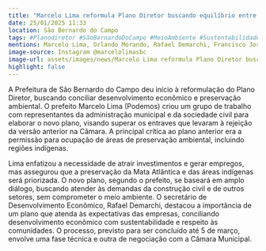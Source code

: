 ```yaml
---
title: "Marcelo Lima reformula Plano Diretor buscando equilíbrio entre desenvolvimento e meio ambiente"
date: 25/01/2025 11:33
location: São Bernardo do Campo
tags: #Planodiretor #SãoBernardoDoCampo #MeioAmbiente #Sustentabilidade #DesenvolvimentoEconômico #PrefeituraSBC #MarceloLima #ParticipaçãoPopular #MataAtlântica #PovosIndígenas #abc360noticias
mentions: Marcelo Lima, Orlando Morando, Rafael Demarchi, Francisco José Carone Garcia, Fernando Longo, Frida Waidergorn, Milton Bigucci Junior, Lilian Giusti, São Bernardo do Campo, Mata Atlântica, Plano Diretor, Câmara Municipal, Podemos, Grupo de Trabalho.
image-source: Instagram @marcelolimasbc
image-url: assets/images/news/Marcelo Lima reformula Plano Diretor buscando equilíbrio entre desenvolvimento e meio ambiente.jpg
highlight: false
---
```


A Prefeitura de São Bernardo do Campo deu início à reformulação do Plano Diretor, buscando conciliar desenvolvimento econômico e preservação ambiental.  O prefeito Marcelo Lima (Podemos) criou um grupo de trabalho com representantes da administração municipal e da sociedade civil para elaborar o novo plano, visando superar os entraves que levaram à rejeição da versão anterior na Câmara.  A principal crítica ao plano anterior era a permissão para ocupação de áreas de preservação ambiental, incluindo regiões indígenas.

Lima enfatizou a necessidade de atrair investimentos e gerar empregos, mas assegurou que a preservação da Mata Atlântica e das áreas indígenas será priorizada.  O novo plano, segundo o prefeito,  se baseará em amplo diálogo, buscando atender às demandas da construção civil e de outros setores, sem comprometer o meio ambiente.  O secretário de Desenvolvimento Econômico, Rafael Demarchi, destacou a importância de um plano que atenda às expectativas das empresas, conciliando desenvolvimento econômico com sustentabilidade e respeito às comunidades.  O processo, previsto para ser concluído até 5 de março, envolve uma fase técnica e outra de negociação com a Câmara Municipal.

